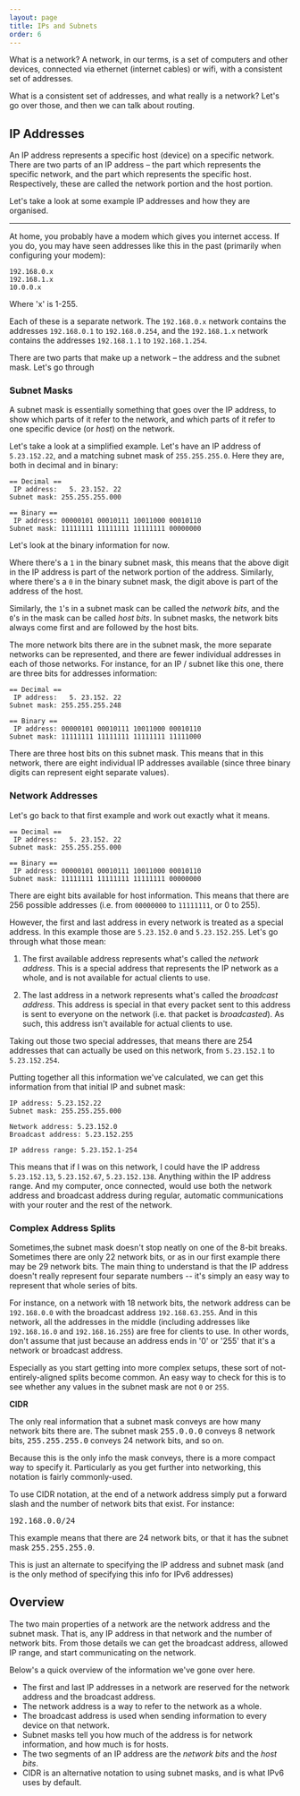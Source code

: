 ```yaml
---
layout: page
title: IPs and Subnets
order: 6
---
```

What is a network? A network, in our terms, is a set of computers and other devices, connected via ethernet (internet cables) or wifi, with a consistent set of addresses.

What is a consistent set of addresses, and what really is a network? Let's go over those, and then we can talk about routing.


## IP Addresses

An IP address represents a specific host (device) on a specific network. There are two parts of an IP address – the part which represents the specific network, and the part which represents the specific host. Respectively, these are called the network portion and the host portion.

Let's take a look at some example IP addresses and how they are organised.

---

At home, you probably have a modem which gives you internet access. If you do, you may have seen addresses like this in the past (primarily when configuring your modem):

    192.168.0.x
    192.168.1.x
    10.0.0.x

Where 'x' is 1-255.

Each of these is a separate network. The `192.168.0.x` network contains the addresses `192.168.0.1` to `192.168.0.254`, and the `192.168.1.x` network contains the addresses `192.168.1.1` to `192.168.1.254`.

There are two parts that make up a network – the address and the subnet mask. Let's go through 


### Subnet Masks

A subnet mask is essentially something that goes over the IP address, to show which parts of it refer to the network, and which parts of it refer to one specific device (or _host_) on the network.

Let's take a look at a simplified example. Let's have an IP address of `5.23.152.22`, and a matching subnet mask of `255.255.255.0`. Here they are, both in decimal and in binary:

    == Decimal ==
     IP address:   5. 23.152. 22
    Subnet mask: 255.255.255.000

    == Binary ==
     IP address: 00000101 00010111 10011000 00010110
    Subnet mask: 11111111 11111111 11111111 00000000

Let's look at the binary information for now.

Where there's a `1` in the binary subnet mask, this means that the above digit in the IP address is part of the network portion of the address. Similarly, where there's a `0` in the binary subnet mask, the digit above is part of the address of the host.

Similarly, the `1`'s in a subnet mask can be called the _network bits_, and the `0`'s in the mask can be called _host bits_. In subnet masks, the network bits always come first and are followed by the host bits.

The more network bits there are in the subnet mask, the more separate networks can be represented, and there are fewer individual addresses in each of those networks. For instance, for an IP / subnet like this one, there are three bits for addresses information:

    == Decimal ==
     IP address:   5. 23.152. 22
    Subnet mask: 255.255.255.248

    == Binary ==
     IP address: 00000101 00010111 10011000 00010110
    Subnet mask: 11111111 11111111 11111111 11111000

There are three host bits on this subnet mask. This means that in this network, there are eight individual IP addresses available (since three binary digits can represent eight separate values).


### Network Addresses

Let's go back to that first example and work out exactly what it means. 

    == Decimal ==
     IP address:   5. 23.152. 22
    Subnet mask: 255.255.255.000

    == Binary ==
     IP address: 00000101 00010111 10011000 00010110
    Subnet mask: 11111111 11111111 11111111 00000000

There are eight bits available for host information. This means that there are 256 possible addresses (i.e. from `00000000` to `11111111`, or 0 to 255).

However, the first and last address in every network is treated as a special address. In this example those are `5.23.152.0` and `5.23.152.255`. Let's go through what those mean:

1. The first available address represents what's called the _network address_. This is a special address that represents the IP network as a whole, and is not available for actual clients to use.

2. The last address in a network represents what's called the _broadcast address_. This address is special in that every packet sent to this address is sent to everyone on the network (i.e. that packet is _broadcasted_). As such, this address isn't available for actual clients to use. 

Taking out those two special addresses, that means there are 254 addresses that can actually be used on this network, from `5.23.152.1` to `5.23.152.254`.

Putting together all this information we've calculated, we can get this information from that initial IP and subnet mask:

    IP address: 5.23.152.22
    Subnet mask: 255.255.255.000

    Network address: 5.23.152.0
    Broadcast address: 5.23.152.255

    IP address range: 5.23.152.1-254

This means that if I was on this network, I could have the IP address `5.23.152.13`, `5.23.152.67`, `5.23.152.138`. Anything within the IP address range. And my computer, once connected, would use both the network address and broadcast address during regular, automatic communications with your router and the rest of the network.


### Complex Address Splits

Sometimes,the subnet mask doesn't stop neatly on one of the 8-bit breaks. Sometimes there are only 22 network bits, or as in our first example there may be 29 network bits. The main thing to understand is that the IP address doesn't really represent four separate numbers -- it's simply an easy way to represent that whole series of bits.

For instance, on a network with 18 network bits, the network address can be `192.168.0.0` with the broadcast address `192.168.63.255`. And in this network, all the addresses in the middle (including addresses like `192.168.16.0` and `192.168.16.255`) are free for clients to use. In other words, don't assume that just because an address ends in '0' or '255' that it's a network or broadcast address.

Especially as you start getting into more complex setups, these sort of not-entirely-aligned splits become common. An easy way to check for this is to see whether any values in the subnet mask are not `0` or `255`.

<div class="advanced">
	<p><strong>CIDR</strong></p>
    <p>The only real information that a subnet mask conveys are how many network bits there are. The subnet mask <tt>255.0.0.0</tt> conveys 8 network bits, <tt>255.255.255.0</tt> conveys 24 network bits, and so on.</p>
    <p>Because this is the only info the mask conveys, there is a more compact way to specify it. Particularly as you get further into networking, this notation is fairly commonly-used.</p>
    <p>To use CIDR notation, at the end of a network address simply put a forward slash and the number of network bits that exist. For instance:</p>
    <p><tt>192.168.0.0/24</tt></p>
    <p>This example means that there are 24 network bits, or that it has the subnet mask <tt>255.255.255.0</tt>.</p>
    <p>This is just an alternate to specifying the IP address and subnet mask (and is the only method of specifying this info for IPv6 addresses)</p>
</div>


## Overview

The two main properties of a network are the network address and the subnet mask. That is, any IP address in that network and the number of network bits. From those details we can get the broadcast address, allowed IP range, and start communicating on the network.

Below's a quick overview of the information we've gone over here.

* The first and last IP addresses in a network are reserved for the network address and the broadcast address.
* The network address is a way to refer to the network as a whole.
* The broadcast address is used when sending information to every device on that network.
* Subnet masks tell you how much of the address is for network information, and how much is for hosts.
* The two segments of an IP address are the _network bits_ and the _host bits_.
* CIDR is an alternative notation to using subnet masks, and is what IPv6 uses by default.
